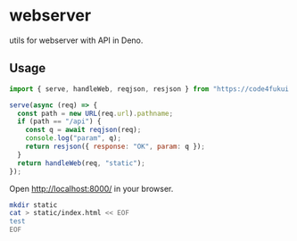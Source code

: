 # webserver

utils for webserver with API in Deno.

## Usage

```JavaScript
import { serve, handleWeb, reqjson, resjson } from "https://code4fukui.github.io/webserver/webserver.js";

serve(async (req) => {
  const path = new URL(req.url).pathname;
  if (path == "/api") {
    const q = await reqjson(req);
    console.log("param", q);
    return resjson({ response: "OK", param: q });
  }
  return handleWeb(req, "static");
});
```

Open [http://localhost:8000/](http://localhost:8000/) in your browser.

```bash
mkdir static
cat > static/index.html << EOF
test
EOF
```
